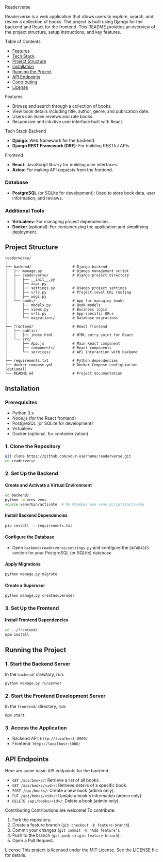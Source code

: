 Readerverse

Readerverse is a web application that allows users to explore, search, and review a collection of books. The project is built using Django for the backend and React for the frontend. This README provides an overview of the project structure, setup instructions, and key features.

Table of Contents
- [Features](#features)
- [Tech Stack](#tech-stack)
- [Project Structure](#project-structure)
- [Installation](#installation)
- [Running the Project](#running-the-project)
- [API Endpoints](#api-endpoints)
- [Contributing](#contributing)
- [License](#license)

Features
- Browse and search through a collection of books.
- View book details including title, author, genre, and publication date.
- Users can leave reviews and rate books.
- Responsive and intuitive user interface built with React.

Tech Stack
Backend
- **Django**: Web framework for the backend.
- **Django REST Framework (DRF)**: For building RESTful APIs.

Frontend
- **React**: JavaScript library for building user interfaces.
- **Axios**: For making API requests from the frontend.

### Database
- **PostgreSQL** (or SQLite for development): Used to store book data, user information, and reviews.

### Additional Tools
- **Virtualenv**: For managing project dependencies.
- **Docker** (optional): For containerizing the application and simplifying deployment.

## Project Structure

```
readerverse/
│
├── backend/                   # Django backend
│   ├── manage.py              # Django management script
│   ├── readerverse/           # Django project directory
│   │   ├── __init__.py
│   │   ├── asgi.py
│   │   ├── settings.py        # Django project settings
│   │   ├── urls.py            # Project-level URL routing
│   │   ├── wsgi.py
│   └── books/                 # App for managing books
│       ├── models.py          # Book models
│       ├── views.py           # Business logic
│       ├── urls.py            # App-specific URLs
│       └── migrations/        # Database migrations
│
├── frontend/                  # React frontend
│   ├── public/
│   │   ├── index.html         # HTML entry point for React
│   └── src/
│       ├── App.js             # Main React component
│       ├── components/        # React components
│       └── services/          # API interaction with backend
│
├── requirements.txt           # Python dependencies
├── docker-compose.yml         # Docker Compose configuration (optional)
└── README.md                  # Project documentation
```

## Installation

### Prerequisites
- Python 3.x
- Node.js (for the React frontend)
- PostgreSQL (or SQLite for development)
- Virtualenv
- Docker (optional, for containerization)

### 1. Clone the Repository
```bash
git clone https://github.com/your-username/readerverse.git
cd readerverse
```

### 2. Set Up the Backend

#### Create and Activate a Virtual Environment
```bash
cd backend/
python -m venv venv
source venv/bin/activate  # On Windows use venv\Scripts\activate
```

#### Install Backend Dependencies
```bash
pip install -r requirements.txt
```

#### Configure the Database
- Open `backend/readerverse/settings.py` and configure the `DATABASES` section for your PostgreSQL (or SQLite) database.

#### Apply Migrations
```bash
python manage.py migrate
```

#### Create a Superuser
```bash
python manage.py createsuperuser
```

### 3. Set Up the Frontend

#### Install Frontend Dependencies
```bash
cd ../frontend/
npm install
```

## Running the Project

### 1. Start the Backend Server
In the `backend/` directory, run:
```bash
python manage.py runserver
```

### 2. Start the Frontend Development Server
In the `frontend/` directory, run:
```bash
npm start
```

### 3. Access the Application
- Backend API: `http://localhost:8000/`
- Frontend: `http://localhost:3000/`

## API Endpoints

Here are some basic API endpoints for the backend:

- `GET /api/books/`: Retrieve a list of all books.
- `GET /api/books/<id>/`: Retrieve details of a specific book.
- `POST /api/books/`: Create a new book (admin only).
- `PUT /api/books/<id>/`: Update a book's information (admin only).
- `DELETE /api/books/<id>/`: Delete a book (admin only).

Contributing
Contributions are welcome! To contribute:
1. Fork the repository.
2. Create a feature branch (`git checkout -b feature-branch`).
3. Commit your changes (`git commit -m 'Add feature'`).
4. Push to the branch (`git push origin feature-branch`).
5. Open a Pull Request.

License
This project is licensed under the MIT License. See the [LICENSE](LICENSE) file for details.

